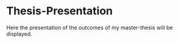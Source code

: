 Thesis-Presentation
===================

Here the presentation of the outcomes of my master-thesis will be displayed. 
